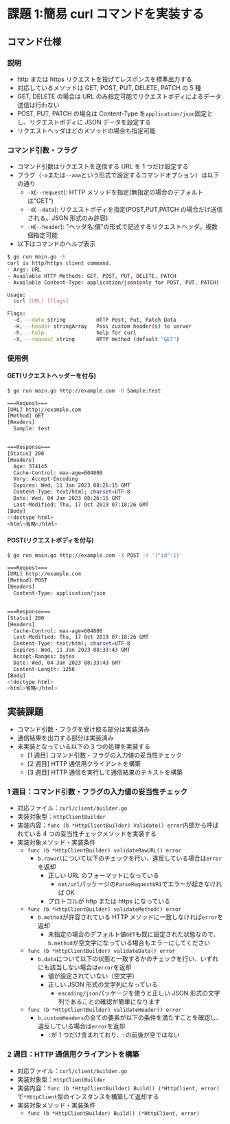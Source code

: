 # 課題 1:簡易 curl コマンドを実装する

## コマンド仕様

### 説明

- http または https リクエストを投げてレスポンスを標準出力する
- 対応しているメソッドは GET, POST, PUT, DELETE, PATCH の 5 種
- GET, DELETE の場合は URL のみ指定可能でリクエストボディによるデータ送信は行わない
- POST, PUT, PATCH の場合は Content-Type を`application/json`固定とし、リクエストボディに JSON データを設定する
- リクエストヘッダはどのメソッドの場合も指定可能

### コマンド引数・フラグ

- コマンド引数はリクエストを送信する URL を 1 つだけ設定する
- フラグ（`-a`または`--aaa`という形式で設定するコマンドオプション）は以下の通り
  - `-X`(`--request`): HTTP メソッドを指定(無指定の場合のデフォルトは"GET")
  - `-d`(`--data`): リクエストボディを指定(POST,PUT,PATCH の場合だけ送信される。JSON 形式のみ許容)
  - `-H`(`--header`): "ヘッダ名:値"の形式で記述するリクエストヘッダ。複数個指定可能
- 以下はコマンドのヘルプ表示

```bash
$ go run main.go -h
curl is http/https client command.
- Args: URL
- Available HTTP Methods: GET, POST, PUT, DELETE, PATCH
- Available Content-Type: application/json(only for POST, PUT, PATCH)

Usage:
  curl [URL] [flags]

Flags:
  -d, --data string          HTTP Post, Put, Patch Data
  -H, --header stringArray   Pass custom header(s) to server
  -h, --help                 help for curl
  -X, --request string       HTTP method (default "GET")
```

### 使用例

#### GET(リクエストヘッダーを付与)

```bash
$ go run main.go http://example.com -H Sample:test

===Request===
[URL] http://example.com
[Method] GET
[Headers]
  Sample: test


===Response===
[Status] 200
[Headers]
  Age: 374145
  Cache-Control: max-age=604800
  Vary: Accept-Encoding
  Expires: Wed, 11 Jan 2023 08:26:15 GMT
  Content-Type: text/html; charset=UTF-8
  Date: Wed, 04 Jan 2023 08:26:15 GMT
  Last-Modified: Thu, 17 Oct 2019 07:18:26 GMT
[Body]
<!doctype html>
<html>省略</html>
```

#### POST(リクエストボディを付与)

```bash
$ go run main.go http://example.com -X POST -d '{"id":1}'

===Request===
[URL] http://example.com
[Method] POST
[Headers]
  Content-Type: application/json


===Response===
[Status] 200
[Headers]
  Cache-Control: max-age=604800
  Last-Modified: Thu, 17 Oct 2019 07:18:26 GMT
  Content-Type: text/html; charset=UTF-8
  Expires: Wed, 11 Jan 2023 08:33:43 GMT
  Accept-Ranges: bytes
  Date: Wed, 04 Jan 2023 08:33:43 GMT
  Content-Length: 1256
[Body]
<!doctype html>
<html>省略</html>
```

## 実装課題

- コマンド引数・フラグを受け取る部分は実装済み
- 通信結果を出力する部分は実装済み
- 未実装となっている以下の 3 つの処理を実装する
  - [1 週目] コマンド引数・フラグの入力値の妥当性チェック
  - [2 週目] HTTP 通信用クライアントを構築
  - [3 週目] HTTP 通信を実行して通信結果のテキストを構築

### 1 週目：コマンド引数・フラグの入力値の妥当性チェック

- 対応ファイル：`curl/client/builder.go`
- 実装対象型：`HttpClientBuilder`
- 実装内容：`func (b *HttpClientBuilder) Validate() error`内部から呼ばれている 4 つの妥当性チェックメソッドを実装する
- 実装対象メソッド・実装条件
  - `func (b *HttpClientBuilder) validateRawURL() error`
    - `b.rawurl`について以下のチェックを行い、違反している場合は`error`を返却
      - 正しい URL のフォーマットになっている
        - `net/url`パッケージの`ParseRequestURI`でエラーが起きなければ OK
      - プロトコルが http または https になっている
  - `func (b *HttpClientBuilder) validateMethod() error`
    - `b.method`が許容されている HTTP メソッドに一致しなければ`error`を返却
      - 未指定の場合のデフォルト値`GET`も既に設定された状態なので、`b.method`が空文字になっている場合もエラーにしてください
  - `func (b *HttpClientBuilder) validateData() error`
    - `b.data`について以下の状態と一致するかのチェックを行い、いずれにも該当しない場合は`error`を返却
      - 値が設定されていない（空文字）
      - 正しい JSON 形式の文字列になっている
        - `encoding/json`パッケージを使うと正しい JSON 形式の文字列であることの確認が簡単になります
  - `func (b *HttpClientBuilder) validateHeader() error`
    - `b.customHeaders`の全ての要素が以下の条件を満たすことを確認し、違反している場合は`error`を返却
      - `:`が 1 つだけ含まれており、`:`の前後が空ではない

### 2 週目：HTTP 通信用クライアントを構築

- 対応ファイル：`curl/client/builder.go`
- 実装対象型：`HttpClientBuilder`
- 実装内容：`func (b *HttpClientBuilder) Build() (*HttpClient, error)`で`*HttpClient`型のインスタンスを構築して返却する
- 実装対象メソッド・実装条件
  - `func (b *HttpClientBuilder) Build() (*HttpClient, error)`
